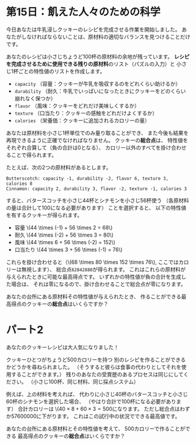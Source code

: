 # 第15日：飢えた人々のための科学

今日あなたは牛乳浸しクッキーのレシピを完成させる作業を開始しました。
あなたがしなければならないことは、原材料の適切なバランスを見つけることだけです。

あなたのレシピは小さじちょうど100杯の原材料の余地が残っています。
**レシピを完成させるために使用できる残りの原材料**のリスト（パズルの入力）と
小さじ1杯ごとの特性値のリストを作成します。

- `capacity` （容量：クッキーが牛乳を吸収するのをどれくらい助けるか）
- `durability` （耐久：牛乳でいっぱいになったときにクッキーをどのくらい崩れなく保つか）
- `flavor` （風味：クッキーをどれだけ美味しくするか）
- `texture` （口当たり：クッキーの感触をどれだけよくするか）
- `calories` （栄養価：クッキーに追加されるカロリーの量）

あなたは原材料を小さじ1杯単位でのみ量り取ることができ、
また今後も結果を再現できるように正確でなければなりません。
クッキーの**総合点**は、
特性値をそれぞれ合算して（負の合計は0となる）、
カロリー以外のすべてを掛け合わせることで得られます。

たとえば、次の2つの原材料があるとします。

~~~
Butterscotch: capacity -1, durability -2, flavor 6, texture 3, calories 8
Cinnamon: capacity 2, durability 3, flavor -2, texture -1, calories 3
~~~

すると、バタースコッチを小さじ44杯とシナモンを小さじ56杯使う
（各原材料の量は合計して100になる必要があります）
ことを選択すると、
以下の特性値を有するクッキーが得られます。

- 容量 \\(44 \times (-1) + 56 \times 2 = 68\\)
- 耐久 \\(44 \times (-2) + 56 \times 3 = 80\\)
- 風味 \\(44 \times 6 + 56 \times (-2) = 152\\)
- 口当たり \\(44 \times 3 + 56 \times (-1) = 76\\)

これらを掛け合わせると（\\(68 \times 80 \times 152 \times 76\\), ここではカロリーは無視します）、
総合点`62842880`が得られます。
これはこれらの原材料が与えられたときに可能な最高得点です。
いずれかの特性値が負の合計を生成した場合は、
それは零になるので、掛け合わせることで総合点が零になります。

あなたの台所にある原材料その特性値が与えられたとき、
作ることができる最高得点のクッキーの**総合点**はいくらですか？

# パート2

あなたのクッキーレシピは大人気になりました！

クッキーひとつがちょうど500カロリーを持つ
別のレシピを作ることができるかどうかを尋ねられました。
（そうすると彼らは食事の代わりとしてそれを使用することができます。）
残りのあなたの受賞歴のあるプロセスは同じにしてください。
（小さじ100杯、同じ材料、同じ採点システム）

例えば、上の材料を考えれば、
代わりに小さじ40杯のバタースコッチと小さじ60杯のシナモンを選択した場合、
（やはり合計で100杯になる必要があります）
合計カロリーは \\($40 \times 8 + 60 \times 3 = 500$になります。
ただし総合点はわずか57600000に下がります。
これはこの試行中の状況でできる最高値です。

あなたの台所にある原材料とその特性値を考えて、
500カロリーで作ることができる
最高得点のクッキーの**総合点**はいくらですか？
